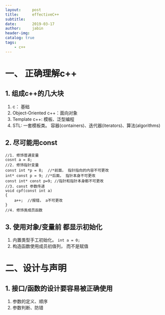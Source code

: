 ```yaml
---
layout:     post
title:      effectiveC++
subtitle:   
date:       2019-03-17
author:     jabin
header-img: 
catalog: true
tags:
    - c++
---
```


# 一、 正确理解c++
## 1. 组成c++的几大块
1. c： 基础
2. Object-Oriented c++：面向对象
3. Template c++: 模板、泛型编程
4. STL: 一套模板类。 容器(containers)、迭代器(iterators)、算法(algorithms)
## 2. 尽可能用const
```
//1. 修饰普通变量
cosnt a = 8;
//2. 修饰指针变量
const int *p = 8;  //*前面， 指针指向的内容不可更改
int* const p = 9; //*后面， 指针本身不可更改
const int* const p=9; //指针和指针本身都不可更改
//3. const 参数传递
void cpf(const int a)
{
    a++;  //报错， a不可更改
} 
//4. 修饰类成员函数
```
## 3. 使用对象/变量前 都显示初始化
1. 内置类型手工初始化。 ```int a = 0;```
2. 构造函数使用成员初值列， 而不是赋值

# 二、设计与声明
## 1. 接口/函数的设计要容易被正确使用
1. 参数的定义、顺序
2. 参数判断、防错

